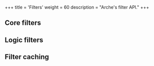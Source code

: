+++
title = 'Filters'
weight = 60
description = "Arche's filter API."
+++

## Core filters

## Logic filters

## Filter caching
